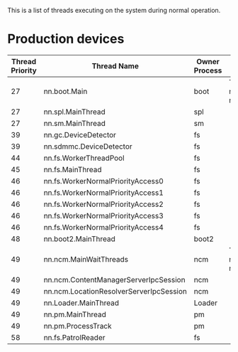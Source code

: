 This is a list of threads executing on the system during normal
operation.

# Production devices

| Thread Priority | Thread Name                             | Owner Process | Notes                                         |
| --------------- | --------------------------------------- | ------------- | --------------------------------------------- |
| 27              | nn.boot.Main                            | boot          | This is the real name for nn.boot.MainThread. |
| 27              | nn.spl.MainThread                       | spl           |                                               |
| 27              | nn.sm.MainThread                        | sm            |                                               |
| 39              | nn.gc.DeviceDetector                    | fs            |                                               |
| 39              | nn.sdmmc.DeviceDetector                 | fs            |                                               |
| 44              | nn.fs.WorkerThreadPool                  | fs            |                                               |
| 45              | nn.fs.MainThread                        | fs            |                                               |
| 46              | nn.fs.WorkerNormalPriorityAccess0       | fs            |                                               |
| 46              | nn.fs.WorkerNormalPriorityAccess1       | fs            |                                               |
| 46              | nn.fs.WorkerNormalPriorityAccess2       | fs            |                                               |
| 46              | nn.fs.WorkerNormalPriorityAccess3       | fs            |                                               |
| 46              | nn.fs.WorkerNormalPriorityAccess4       | fs            |                                               |
| 48              | nn.boot2.MainThread                     | boot2         |                                               |
| 49              | nn.ncm.MainWaitThreads                  | ncm           | This is the real name for nn.ncm.MainThread.  |
| 49              | nn.ncm.ContentManagerServerIpcSession   | ncm           |                                               |
| 49              | nn.ncm.LocationResolverServerIpcSession | ncm           |                                               |
| 49              | nn.Loader.MainThread                    | Loader        |                                               |
| 49              | nn.pm.MainThread                        | pm            |                                               |
| 49              | nn.pm.ProcessTrack                      | pm            |                                               |
| 58              | nn.fs.PatrolReader                      | fs            |                                               |

